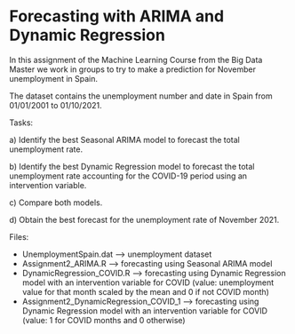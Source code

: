 # Forecasting with ARIMA and Dynamic Regression
In this assignment of the Machine Learning Course from the Big Data Master we work in groups to try to make a prediction for November unemployment in Spain.

The dataset contains the unemployment number and date in Spain from 01/01/2001 to 01/10/2021.

Tasks:

a) Identify the best Seasonal ARIMA model to forecast the total unemployment rate.

b) Identify the best Dynamic Regression model to forecast the total unemployment rate accounting for the COVID-19 period using an intervention variable.

c) Compare both models.

d) Obtain the best forecast for the unemployment rate of November 2021.


Files:

- UnemploymentSpain.dat --> unemployment dataset
- Assignment2_ARIMA.R --> forecasting using Seasonal ARIMA model
- DynamicRegression_COVID.R --> forecasting using Dynamic Regression model with an intervention variable for COVID (value: unemployment value for that month scaled by the mean and 0 if not COVID month) 
- Assignment2_DynamicRegression_COVID_1 --> forecasting using Dynamic Regression model with an intervention variable for COVID (value: 1 for COVID months and 0 otherwise) 
